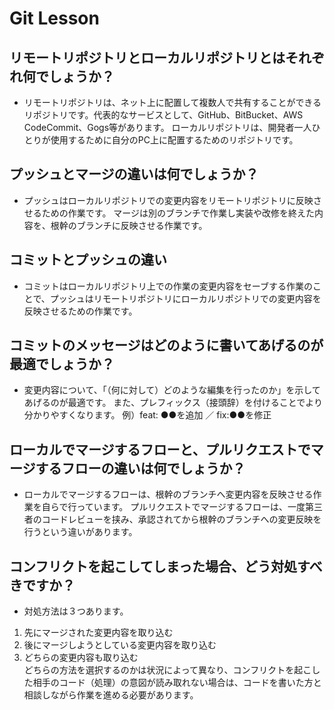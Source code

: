 
# Git Lesson

## リモートリポジトリとローカルリポジトリとはそれぞれ何でしょうか？
 - リモートリポジトリは、ネット上に配置して複数人で共有することができるリポジトリです。代表的なサービスとして、GitHub、BitBucket、AWS CodeCommit、Gogs等があります。
 ローカルリポジトリは、開発者一人ひとりが使用するために自分のPC上に配置するためのリポジトリです。


## プッシュとマージの違いは何でしょうか？
 - プッシュはローカルリポジトリでの変更内容をリモートリポジトリに反映させるための作業です。
 マージは別のブランチで作業し実装や改修を終えた内容を、根幹のブランチに反映させる作業です。


## コミットとプッシュの違い
 - コミットはローカルリポジトリ上での作業の変更内容をセーブする作業のことで、プッシュはリモートリポジトリにローカルリポジトリでの変更内容を反映させるための作業です。


## コミットのメッセージはどのように書いてあげるのが最適でしょうか？
 - 変更内容について、「（何に対して）どのような編集を行ったのか」を示してあげるのが最適です。
 また、プレフィックス（接頭辞）を付けることでより分かりやすくなります。
 例）feat: ●●を追加 ／ fix:●●を修正


## ローカルでマージするフローと、プルリクエストでマージするフローの違いは何でしょうか？
 - ローカルでマージするフローは、根幹のブランチへ変更内容を反映させる作業を自らで行っています。
 プルリクエストでマージするフローは、一度第三者のコードレビューを挟み、承認されてから根幹のブランチへの変更反映を行うという違いがあります。


## コンフリクトを起こしてしまった場合、どう対処すべきですか？
 - 対処方法は３つあります。
 1. 先にマージされた変更内容を取り込む
 2. 後にマージしようとしている変更内容を取り込む
 3. どちらの変更内容も取り込む
<br>どちらの方法を選択するのかは状況によって異なり、コンフリクトを起こした相手のコード（処理）の意図が読み取れない場合は、コードを書いた方と相談しながら作業を進める必要があります。